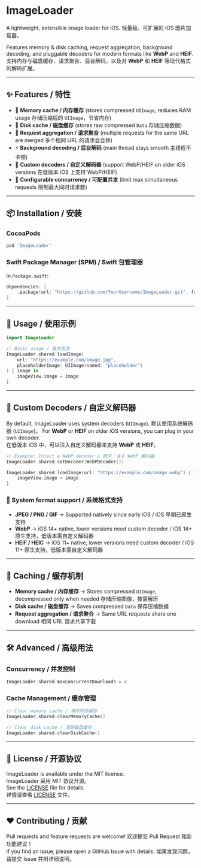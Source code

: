 # ImageLoader

A lightweight, extensible image loader for iOS. 轻量级、可扩展的 iOS 图片加载器。

Features memory & disk caching, request aggregation, background decoding, and pluggable decoders for modern formats like **WebP** and **HEIF**.\
支持内存与磁盘缓存、请求聚合、后台解码，以及对 **WebP** 和 **HEIF** 等现代格式的解码扩展。

&#x20;&#x20;

---

## ✨ Features / 特性

- 🧠 **Memory cache / 内存缓存** (stores compressed `UIImage`, reduces RAM usage 存储压缩后的 `UIImage`，节省内存)
- 💾 **Disk cache / 磁盘缓存** (stores raw compressed `Data` 存储压缩数据)
- 🔄 **Request aggregation / 请求聚合** (multiple requests for the same URL are merged 多个相同 URL 的请求会合并)
- ⚡ **Background decoding / 后台解码** (main thread stays smooth 主线程不卡顿)
- 🎨 **Custom decoders / 自定义解码器** (support WebP/HEIF on older iOS versions 在低版本 iOS 上支持 WebP/HEIF)
- 🎯 **Configurable concurrency / 可配置并发** (limit max simultaneous requests 限制最大同时请求数)

---

## 📦 Installation / 安装

### CocoaPods

```ruby
pod 'ImageLoader'
```

### Swift Package Manager (SPM) / Swift 包管理器

In `Package.swift`:

```swift
dependencies: [
    .package(url: "https://github.com/YourUsername/ImageLoader.git", from: "1.0.0")
]
```

---

## 🚀 Usage / 使用示例

```swift
import ImageLoader

// Basic usage / 基本用法
ImageLoader.shared.loadImage(
    url: "https://example.com/image.jpg",
    placeholderImage: UIImage(named: "placeholder")
) { image in
    imageView.image = image
}
```

---

## 🔧 Custom Decoders / 自定义解码器

By default, ImageLoader uses system decoders (`UIImage`). 默认使用系统解码器 (`UIImage`)。 For **WebP** or **HEIF** on older iOS versions, you can plug in your own decoder.\
在低版本 iOS 中，可以注入自定义解码器来支持 **WebP** 或 **HEIF**。

```swift
// Example: Inject a WebP decoder / 例子：注入 WebP 解码器
ImageLoader.shared.setDecoder(WebPDecoder())

ImageLoader.shared.loadImage(url: "https://example.com/image.webp") { image in
    imageView.image = image
}
```

### 📌 System format support / 系统格式支持

- **JPEG / PNG / GIF** → Supported natively since early iOS / iOS 早期已原生支持
- **WebP** → iOS 14+ native, lower versions need custom decoder / iOS 14+ 原生支持，低版本需自定义解码器
- **HEIF / HEIC** → iOS 11+ native, lower versions need custom decoder / iOS 11+ 原生支持，低版本需自定义解码器

---

## 📂 Caching / 缓存机制

- **Memory cache / 内存缓存** → Stores compressed `UIImage`, decompressed only when needed 存储压缩图像，按需解压
- **Disk cache / 磁盘缓存** → Saves compressed `Data` 保存压缩数据
- **Request aggregation / 请求聚合** → Same URL requests share one download 相同 URL 请求共享下载

---

## 🛠 Advanced / 高级用法

### Concurrency / 并发控制

```swift
ImageLoader.shared.maxConcurrentDownloads = 4
```

### Cache Management / 缓存管理

```swift
// Clear memory cache / 清除内存缓存
ImageLoader.shared.clearMemoryCache()

// Clear disk cache / 清除磁盘缓存
ImageLoader.shared.clearDiskCache()
```

---

## 📄 License / 开源协议

ImageLoader is available under the MIT license.\
ImageLoader 采用 MIT 协议开源。\
See the [LICENSE](LICENSE) file for details.\
详情请查看 [LICENSE](LICENSE) 文件。

---

## ❤️ Contributing / 贡献

Pull requests and feature requests are welcome! 欢迎提交 Pull Request 和新功能建议！\
If you find an issue, please open a GitHub Issue with details. 如果发现问题，请提交 Issue 并附详细说明。

